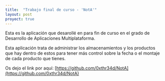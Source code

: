 ```yaml
---
title:  "Trabajo final de curso - 'NotA'"
layout: post
proyect: true
---
```


Esta es la aplicación que desarollé en para fin de curso en el grado de Desarrollo de Aplicaciones Multiplataforma.

Esta aplicación trata de administrar los almacenamientos y los productos que hay dentro de estos para tener más control sobre la fecha o el montaje de cada producto que tienes.

Os dejo el link por aquí: [https://github.com/0xthr34d/NotA](https://github.com/0xthr34d/NotA)